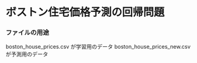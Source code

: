 # ボストン住宅価格予測の回帰問題
### ファイルの用途
boston_house_prices.csv が学習用のデータ
boston_house_prices_new.csv が予測用のデータ
